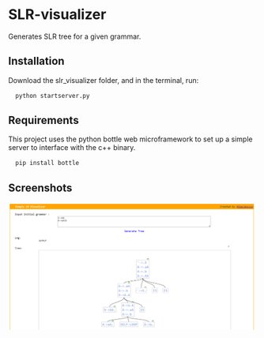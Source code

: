 # SLR-visualizer
Generates SLR tree for a given grammar.

## Installation

Download the slr_visualizer folder, and in the terminal, run:

```bash
  python startserver.py 
```
    
## Requirements

This project uses the python bottle web microframework to set up a simple server to interface with the c++ binary.

```bash
  pip install bottle
```


## Screenshots

![App Screenshot](https://github.com/bruhmese-python/SLR-visualizer/blob/main/screenshot_slr.png)

